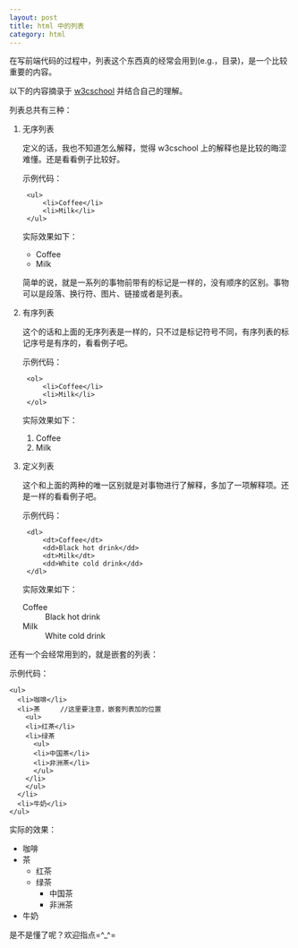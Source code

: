 ```yaml
---
layout: post
title: html 中的列表
category: html
---
```


在写前端代码的过程中，列表这个东西真的经常会用到(e.g.，目录)，是一个比较重要的内容。

以下的内容摘录于 [w3cschool](http://www.w3school.com.cn/html/html_lists.asp) 并结合自己的理解。

列表总共有三种：

1. 无序列表
    
    定义的话，我也不知道怎么解释，觉得 w3cschool 上的解释也是比较的晦涩难懂。还是看看例子比较好。

    示例代码：
    
        <ul>
            <li>Coffee</li>
            <li>Milk</li>
        </ul>
        
    实际效果如下：
    
    <ul>
        <li>Coffee</li>
        <li>Milk</li>
    </ul>
    
    简单的说，就是一系列的事物前带有的标记是一样的，没有顺序的区别。事物可以是段落、换行符、图片、链接或者是列表。
    
2. 有序列表

    这个的话和上面的无序列表是一样的，只不过是标记符号不同，有序列表的标记序号是有序的，看看例子吧。
    
    示例代码：
    
        <ol>
            <li>Coffee</li>
            <li>Milk</li>
        </ol>
        
    实际效果如下：
    
    <ol>
        <li>Coffee</li>
        <li>Milk</li>
    </ol>

3. 定义列表

    这个和上面的两种的唯一区别就是对事物进行了解释，多加了一项解释项。还是一样的看看例子吧。
    
    示例代码：
    
        <dl>
            <dt>Coffee</dt>
            <dd>Black hot drink</dd>
            <dt>Milk</dt>
            <dd>White cold drink</dd>
        </dl>
    
    实际效果如下：
    
    <dl>
        <dt>Coffee</dt>
        <dd>Black hot drink</dd>
        <dt>Milk</dt>
        <dd>White cold drink</dd>
    </dl>
    
还有一个会经常用到的，就是嵌套的列表：

示例代码：

    <ul>
      <li>咖啡</li>
      <li>茶     //这里要注意，嵌套列表加的位置
        <ul>
        <li>红茶</li>
        <li>绿茶
          <ul>
          <li>中国茶</li>
          <li>非洲茶</li>
          </ul>
        </li>
        </ul>
      </li>
      <li>牛奶</li>
    </ul>

实际的效果：

<ul>
  <li>咖啡</li>
  <li>茶
    <ul>
    <li>红茶</li>
    <li>绿茶
      <ul>
      <li>中国茶</li>
      <li>非洲茶</li>
      </ul>
    </li>
    </ul>
  </li>
  <li>牛奶</li>
</ul>

是不是懂了呢？欢迎指点=^_^= 
